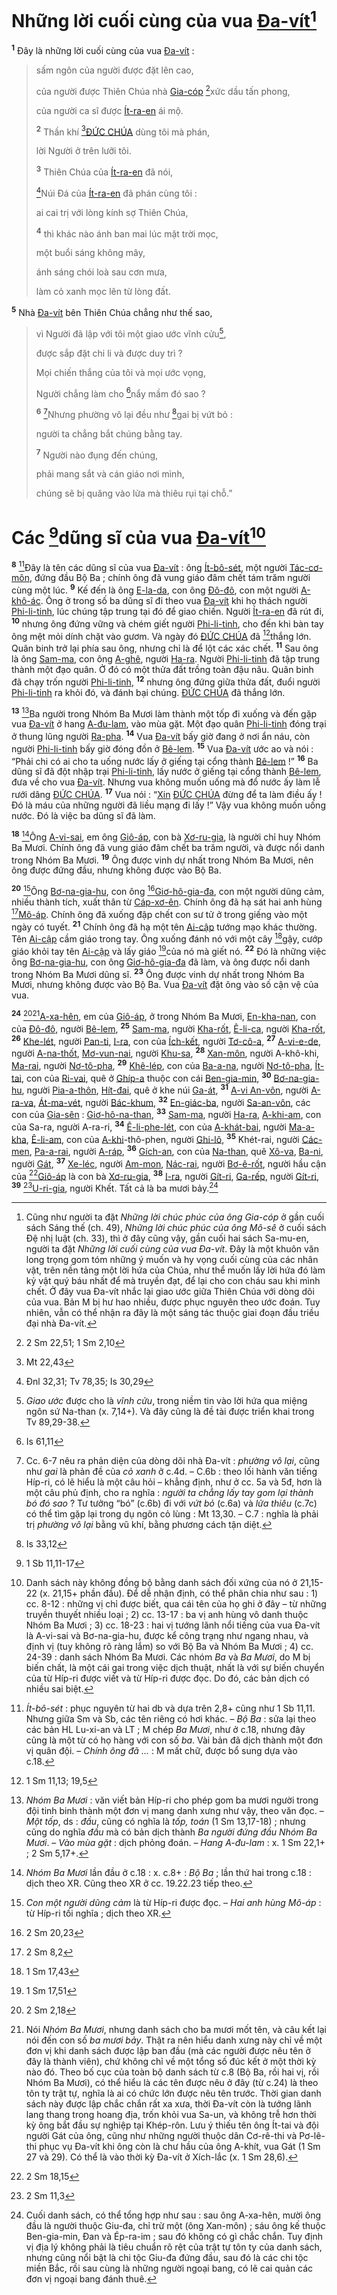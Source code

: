 # Những lời cuối cùng của vua [Đa-vít]()[^1-ea05f7bb-0140-4bb8-9c65-085b626a44e3]
<sup><b>1</b></sup> Đây là những lời cuối cùng của vua [Đa-vít]() :

> sấm ngôn của người được đặt lên cao,
>
> của người được Thiên Chúa nhà [Gia-cóp]() [^1@-ea05f7bb-0140-4bb8-9c65-085b626a44e3]xức dầu tấn phong,
>
> của người ca sĩ được [Ít-ra-en]() ái mộ.
>
> <sup><b>2</b></sup> Thần khí [^2@-ea05f7bb-0140-4bb8-9c65-085b626a44e3][ĐỨC CHÚA]() dùng tôi mà phán,
>
> lời Người ở trên lưỡi tôi.
>
> <sup><b>3</b></sup> Thiên Chúa của [Ít-ra-en]() đã nói,
>
> [^3@-ea05f7bb-0140-4bb8-9c65-085b626a44e3]Núi Đá của [Ít-ra-en]() đã phán cùng tôi :
>
> ai cai trị với lòng kính sợ Thiên Chúa,
>
> <sup><b>4</b></sup> thì khác nào ánh ban mai lúc mặt trời mọc,
>
> một buổi sáng không mây,
>
> ánh sáng chói loà sau cơn mưa,
>
> làm cỏ xanh mọc lên từ lòng đất.

<sup><b>5</b></sup> Nhà [Đa-vít]() bên Thiên Chúa chẳng như thế sao,

> vì Người đã lập với tôi một giao ước vĩnh cửu[^4-ea05f7bb-0140-4bb8-9c65-085b626a44e3],
>
> được sắp đặt chi li và được duy trì ?
>
> Mọi chiến thắng của tôi và mọi ước vọng,
>
> Người chẳng làm cho [^4@-ea05f7bb-0140-4bb8-9c65-085b626a44e3]nẩy mầm đó sao ?
>
> <sup><b>6</b></sup> [^5-ea05f7bb-0140-4bb8-9c65-085b626a44e3]Nhưng phường vô lại đều như [^5@-ea05f7bb-0140-4bb8-9c65-085b626a44e3]gai bị vứt bỏ :
>
> người ta chẳng bắt chúng bằng tay.
>
> <sup><b>7</b></sup> Người nào đụng đến chúng,
>
> phải mang sắt và cán giáo nơi mình,
>
> chúng sẽ bị quăng vào lửa mà thiêu rụi tại chỗ.”

# Các [^6@-ea05f7bb-0140-4bb8-9c65-085b626a44e3]dũng sĩ của vua [Đa-vít]()[^6-ea05f7bb-0140-4bb8-9c65-085b626a44e3]
<sup><b>8</b></sup> [^7-ea05f7bb-0140-4bb8-9c65-085b626a44e3]Đây là tên các dũng sĩ của vua [Đa-vít]() : ông [Ít-bô-sét](), một người [Tác-cơ-môn](), đứng đầu Bộ Ba ; chính ông đã vung giáo đâm chết tám trăm người cùng một lúc. <sup><b>9</b></sup> Kế đến là ông [E-la-da](), con ông [Đô-đô](), con một người [A-khô-ác](). Ông ở trong số ba dũng sĩ đi theo vua [Đa-vít]() khi họ thách người [Phi-li-tinh](), lúc chúng tập trung tại đó để giao chiến. Người [Ít-ra-en]() đã rút đi, <sup><b>10</b></sup> nhưng ông đứng vững và chém giết người [Phi-li-tinh](), cho đến khi bàn tay ông mệt mỏi dính chặt vào gươm. Và ngày đó [ĐỨC CHÚA]() đã [^7@-ea05f7bb-0140-4bb8-9c65-085b626a44e3]thắng lớn. Quân binh trở lại phía sau ông, nhưng chỉ là để lột các xác chết. <sup><b>11</b></sup> Sau ông là ông [Sam-ma](), con ông [A-ghê](), người [Ha-ra](). Người [Phi-li-tinh]() đã tập trung thành một đạo quân. Ở đó có một thửa đất trồng toàn đậu nâu. Quân binh đã chạy trốn người [Phi-li-tinh](), <sup><b>12</b></sup> nhưng ông đứng giữa thửa đất, đuổi người [Phi-li-tinh]() ra khỏi đó, và đánh bại chúng. [ĐỨC CHÚA]() đã thắng lớn.

<sup><b>13</b></sup> [^8-ea05f7bb-0140-4bb8-9c65-085b626a44e3]Ba người trong Nhóm Ba Mươi làm thành một tốp đi xuống và đến gặp vua [Đa-vít]() ở hang [A-đu-lam](), vào mùa gặt. Một đạo quân [Phi-li-tinh]() đóng trại ở thung lũng người [Ra-pha](). <sup><b>14</b></sup> Vua [Đa-vít]() bấy giờ đang ở nơi ẩn náu, còn người [Phi-li-tinh]() bấy giờ đóng đồn ở [Bê-lem](). <sup><b>15</b></sup> Vua [Đa-vít]() ước ao và nói : “Phải chi có ai cho ta uống nước lấy ở giếng tại cổng thành [Bê-lem]() !” <sup><b>16</b></sup> Ba dũng sĩ đã đột nhập trại [Phi-li-tinh](), lấy nước ở giếng tại cổng thành [Bê-lem](), đưa về cho vua [Đa-vít](). Nhưng vua không muốn uống mà đổ nước ấy làm lễ rưới dâng [ĐỨC CHÚA](). <sup><b>17</b></sup> Vua nói : “[Xin]() [ĐỨC CHÚA]() đừng để ta làm điều ấy ! Đó là máu của những người đã liều mạng đi lấy !” Vậy vua không muốn uống nước. Đó là việc ba dũng sĩ đã làm.

<sup><b>18</b></sup> [^9-ea05f7bb-0140-4bb8-9c65-085b626a44e3]Ông [A-vi-sai](), em ông [Giô-áp](), con bà [Xơ-ru-gia](), là người chỉ huy Nhóm Ba Mươi. Chính ông đã vung giáo đâm chết ba trăm người, và được nổi danh trong Nhóm Ba Mươi. <sup><b>19</b></sup> Ông được vinh dự nhất trong Nhóm Ba Mươi, nên ông được đứng đầu, nhưng không được vào Bộ Ba.

<sup><b>20</b></sup> [^10-ea05f7bb-0140-4bb8-9c65-085b626a44e3]Ông [Bơ-na-gia-hu](), con ông [^8@-ea05f7bb-0140-4bb8-9c65-085b626a44e3][Giơ-hô-gia-đa](), con một người dũng cảm, nhiều thành tích, xuất thân từ [Cáp-xơ-ên](). Chính ông đã hạ sát hai anh hùng [^9@-ea05f7bb-0140-4bb8-9c65-085b626a44e3][Mô-áp](). Chính ông đã xuống đập chết con sư tử ở trong giếng vào một ngày có tuyết. <sup><b>21</b></sup> Chính ông đã hạ một tên [Ai-cập]() tướng mạo khác thường. Tên [Ai-cập]() cầm giáo trong tay. Ông xuống đánh nó với một cây [^10@-ea05f7bb-0140-4bb8-9c65-085b626a44e3]gậy, cướp giáo khỏi tay tên [Ai-cập]() và lấy giáo [^11@-ea05f7bb-0140-4bb8-9c65-085b626a44e3]của nó mà giết nó. <sup><b>22</b></sup> Đó là những việc ông [Bơ-na-gia-hu](), con ông [Giơ-hô-gia-đa]() đã làm, và ông được nổi danh trong Nhóm Ba Mươi dũng sĩ. <sup><b>23</b></sup> Ông được vinh dự nhất trong Nhóm Ba Mươi, nhưng không được vào Bộ Ba. Vua [Đa-vít]() đặt ông vào số cận vệ của vua.

<sup><b>24</b></sup> [^12@-ea05f7bb-0140-4bb8-9c65-085b626a44e3][^11-ea05f7bb-0140-4bb8-9c65-085b626a44e3][A-xa-hên](), em của [Giô-áp](), ở trong Nhóm Ba Mươi, [En-kha-nan](), con của [Đô-đô](), người [Bê-lem](), <sup><b>25</b></sup> [Sam-ma](), người [Kha-rốt](), [Ê-li-ca](), người [Kha-rốt](), <sup><b>26</b></sup> [Khe-lét](), người [Pan-ti](), [I-ra](), con của [Ích-kết](), người [Tơ-cô-a](), <sup><b>27</b></sup> [A-vi-e-de](), người [A-na-thốt](), [Mơ-vun-nai](), người [Khu-sa](), <sup><b>28</b></sup> [Xan-môn](), người A-khô-khi, [Ma-rai](), người [Nơ-tô-pha](), <sup><b>29</b></sup> [Khê-lép](), con của [Ba-a-na](), người [Nơ-tô-pha](), [Ít-tai](), con của [Ri-vai](), quê ở [Ghíp-a]() thuộc con cái [Ben-gia-min](), <sup><b>30</b></sup> [Bơ-na-gia-hu](), người [Pia-a-thôn](), [Hít-đai](), quê ở khe núi [Ga-át](), <sup><b>31</b></sup> [A-vi An-vôn](), người [A-ra-va](), [Át-ma-vét](), người [Bác-khum](), <sup><b>32</b></sup> [En-giác-ba](), người [Sa-an-vôn](), các con của [Gia-sên]() : [Giơ-hô-na-than](), <sup><b>33</b></sup> [Sam-ma](), người [Ha-ra](), [A-khi-am](), con của Sa-ra, người A-ra-ri, <sup><b>34</b></sup> [Ê-li-phe-lét](), con của [A-khát-bai](), người [Ma-a-kha](), [Ê-li-am](), con của [A-khi]()-thô-phen, người [Ghi-lô](), <sup><b>35</b></sup> Khét-rai, người [Các-men](), [Pa-a-rai](), người [A-ráp](), <sup><b>36</b></sup> [Gích-an](), con của [Na-than](), quê [Xô-va](), [Ba-ni](), người [Gát](), <sup><b>37</b></sup> [Xe-léc](), người [Am-mon](), [Nác-rai](), người [Bơ-ê-rốt](), người hầu cận của [^13@-ea05f7bb-0140-4bb8-9c65-085b626a44e3][Giô-áp]() là con bà [Xơ-ru-gia](), <sup><b>38</b></sup> [I-ra](), người [Gít-ri](), [Ga-rếp](), người [Gít-ri](), <sup><b>39</b></sup> [^14@-ea05f7bb-0140-4bb8-9c65-085b626a44e3][U-ri-gia](), người Khết. Tất cả là ba mươi bảy.[^12-ea05f7bb-0140-4bb8-9c65-085b626a44e3]

[^1-ea05f7bb-0140-4bb8-9c65-085b626a44e3]: Cũng như người ta đặt *Những lời chúc phúc của ông Gia-cóp* ở gần cuối sách Sáng thế (ch. 49), *Những lời chúc phúc của ông Mô-sê* ở cuối sách Đệ nhị luật (ch. 33), thì ở đây cũng vậy, gần cuối hai sách Sa-mu-en, người ta đặt *Những lời cuối cùng của vua Đa-vít*. Đây là một khuôn văn long trọng gom tóm những ý muốn và hy vọng cuối cùng của các nhân vật, trên nền tảng một lời hứa của Chúa, như thể muốn lấy lời hứa đó làm kỷ vật quý báu nhất để mà truyền đạt, để lại cho con cháu sau khi mình chết. Ở đây vua Đa-vít nhắc lại giao ước giữa Thiên Chúa với dòng dõi của vua. Bản M bị hư hao nhiều, được phục nguyên theo ước đoán. Tuy nhiên, vẫn có thể nhận ra đây là một sáng tác thuộc giai đoạn đầu triều đại nhà Đa-vít.
[^4-ea05f7bb-0140-4bb8-9c65-085b626a44e3]: *Giao ước* được cho là *vĩnh cửu*, trong niềm tin vào lời hứa qua miệng ngôn sứ Na-than (x. 7,14+). Và đây cũng là đề tài được triển khai trong Tv 89,29-38.
[^5-ea05f7bb-0140-4bb8-9c65-085b626a44e3]: Cc. 6-7 nêu ra phản diện của dòng dõi nhà Đa-vít : *phường vô lại*, cũng như *gai* là phản đề của *cỏ xanh* ở c.4d. – C.6b : theo lối hành văn tiếng Híp-ri, có lẽ hiểu là một câu hỏi – khẳng định, như ở cc. 5a và 5đ, hơn là một câu phủ định, cho ra nghĩa : *người ta chẳng lấy tay gom lại thành bó đó sao* ? Tư tưởng “bó” (c.6b) đi với *vứt bỏ* (c.6a) và *lửa thiêu* (c.7c) có thể tìm gặp lại trong dụ ngôn cỏ lùng : Mt 13,30. – C.7 : nghĩa là phải trị *phường vô lại* bằng vũ khí, bằng phương cách tận diệt.
[^6-ea05f7bb-0140-4bb8-9c65-085b626a44e3]: Danh sách này không đồng bộ bằng danh sách đối xứng của nó ở 21,15-22 (x. 21,15+ phần đầu). Để dễ nhận định, có thể phân chia như sau : 1) cc. 8-12 : những vị chỉ được biết, qua cái tên của họ ghi ở đây – từ những truyền thuyết nhiều loại ; 2) cc. 13-17 : ba vị anh hùng vô danh thuộc Nhóm Ba Mươi ; 3) cc. 18-23 : hai vị tướng lãnh nổi tiếng của vua Đa-vít là A-vi-sai và Bơ-na-gia-hu, được kể công trạng như ngang nhau, và định vị (tuy không rõ ràng lắm) so với Bộ Ba và Nhóm Ba Mươi ; 4) cc. 24-39 : danh sách Nhóm Ba Mươi. Các nhóm *Ba* và *Ba Mươi*, do M bị biến chất, là một cái gai trong việc dịch thuật, nhất là với sự biến chuyển của từ Híp-ri được viết và từ Híp-ri được đọc. Do đó, các bản dịch có nhiều sai biệt.
[^7-ea05f7bb-0140-4bb8-9c65-085b626a44e3]: *Ít-bô-sét* : phục nguyên từ hai db và dựa trên 2,8+ cũng như 1 Sb 11,11. Nhưng giữa Sm và Sb, các tên riêng có hơi khác. – *Bộ Ba* : sửa lại theo các bản HL Lu-xi-an và LT ; M chép *Ba Mươi*, như ở c.18, nhưng đây cũng là một từ có họ hàng với con số *ba*. Vài bản đã dịch thành một đơn vị quân đội. – *Chính ông đã ...* : M mất chữ, được bổ sung dựa vào c.18.
[^8-ea05f7bb-0140-4bb8-9c65-085b626a44e3]: *Nhóm Ba Mươi* : văn viết bản Híp-ri cho phép gom ba mươi người trong đội tinh binh thành một đơn vị mang danh xưng như vậy, theo văn đọc. – *Một tốp*, ds : *đầu*, cũng có nghĩa là *tốp, toán* (1 Sm 13,17-18) ; nhưng cũng do nghĩa *đầu* mà có bản dịch thành *Ba người đứng đầu Nhóm Ba Mươi*. – *Vào mùa gặt* : dịch phỏng đoán. – *Hang A-đu-lam* : x. 1 Sm 22,1+ ; 2 Sm 5,17+.
[^9-ea05f7bb-0140-4bb8-9c65-085b626a44e3]: *Nhóm Ba Mươi* lần đầu ở c.18 : x. c.8+ : *Bộ Ba* ; lần thứ hai trong c.18 : dịch theo XR. Cũng theo XR ở cc. 19.22.23 tiếp theo.
[^10-ea05f7bb-0140-4bb8-9c65-085b626a44e3]: *Con một người dũng cảm* là từ Híp-ri được đọc. – *Hai anh hùng Mô-áp* : từ Híp-ri tối nghĩa ; dịch theo XR.
[^11-ea05f7bb-0140-4bb8-9c65-085b626a44e3]: Nói *Nhóm Ba Mươi*, nhưng danh sách cho ba mươi mốt tên, và câu kết lại nói đến con số *ba mươi bảy*. Thật ra nên hiểu danh xưng này chỉ về một đơn vị khi danh sách được lập ban đầu (mà các người được nêu tên ở đây là thành viên), chứ không chỉ về một tổng số đúc kết ở một thời kỳ nào đó. Theo bố cục của toàn bộ danh sách từ c.8 (Bộ Ba, rồi hai vị, rồi Nhóm Ba Mươi), có thể hiểu là các tên được nêu ở đây (từ c.24) là theo tôn ty trật tự, nghĩa là ai có chức lớn được nêu tên trước. Thời gian danh sách này được lập chắc chắn rất xa xưa, thời Đa-vít còn là tướng lãnh lang thang trong hoang địa, trốn khỏi vua Sa-un, và không trễ hơn thời kỳ ông bắt đầu sự nghiệp tại Khép-rôn. Lưu ý thiếu tên ông Ít-tai và đội người Gát của ông, cũng như những người thuộc dân Cơ-rê-thi và Pơ-lê-thi phục vụ Đa-vít khi ông còn là chư hầu của ông A-khít, vua Gát (1 Sm 27 và 29). Có thể là vào thời kỳ Đa-vít ở Xích-lắc (x. 1 Sm 28,6).
[^12-ea05f7bb-0140-4bb8-9c65-085b626a44e3]: Cuối danh sách, có thể tổng hợp như sau : sau ông A-xa-hên, mười ông đầu là người thuộc Giu-đa, chỉ trừ một (ông Xan-môn) ; sáu ông kế thuộc Ben-gia-min, Đan và Ép-ra-im ; sau đó không có gì chắc chắn. Tuy định vị địa lý không phải là tiêu chuẩn rõ rệt của trật tự tôn ty của danh sách, nhưng cũng nổi bật là chi tộc Giu-đa đứng đầu, sau đó là các chi tộc miền Bắc, rồi sau cùng là những người ngoại bang, có lẽ cai quản các đơn vị ngoại bang đánh thuê.
[^1@-ea05f7bb-0140-4bb8-9c65-085b626a44e3]: 2 Sm 22,51; 1 Sm 2,10
[^2@-ea05f7bb-0140-4bb8-9c65-085b626a44e3]: Mt 22,43
[^3@-ea05f7bb-0140-4bb8-9c65-085b626a44e3]: Đnl 32,31; Tv 78,35; Is 30,29
[^4@-ea05f7bb-0140-4bb8-9c65-085b626a44e3]: Is 61,11
[^5@-ea05f7bb-0140-4bb8-9c65-085b626a44e3]: Is 33,12
[^6@-ea05f7bb-0140-4bb8-9c65-085b626a44e3]: 1 Sb 11,11-17
[^7@-ea05f7bb-0140-4bb8-9c65-085b626a44e3]: 1 Sm 11,13; 19,5
[^8@-ea05f7bb-0140-4bb8-9c65-085b626a44e3]: 2 Sm 20,23
[^9@-ea05f7bb-0140-4bb8-9c65-085b626a44e3]: 2 Sm 8,2
[^10@-ea05f7bb-0140-4bb8-9c65-085b626a44e3]: 1 Sm 17,43
[^11@-ea05f7bb-0140-4bb8-9c65-085b626a44e3]: 1 Sm 17,51
[^12@-ea05f7bb-0140-4bb8-9c65-085b626a44e3]: 2 Sm 2,18
[^13@-ea05f7bb-0140-4bb8-9c65-085b626a44e3]: 2 Sm 18,15
[^14@-ea05f7bb-0140-4bb8-9c65-085b626a44e3]: 2 Sm 11,3
